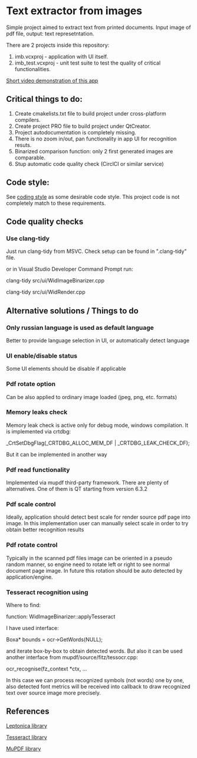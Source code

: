 
# Text extractor from images

Simple project aimed to extract text from printed documents. Input image of pdf file, output: text represetntation.

There are 2 projects inside this repository:
1. imb.vcxproj - application with UI itself.
2. imb_test.vcxproj - unit test suite to test the quality of critical functionalities.

[Short video demonstration of this app](https://youtu.be/fcItcY_PNhM)

## Critical things to do:
1. Create cmakelists.txt file to build project under cross-platform compilers.
2. Create project PRO file to build project under QtCreator.
3. Project autodocumentation is completely missing.
4. There is no zoom in/out, pan functionality in app UI for recognition resuts.
5. Binarized comparison function: only 2 first generated images are comparable.
6. Stup automatic code quality check (CirclCI or similar service)

## Code style:

See [coding style](CODINGSTYLE.md) as some desirable code style. This project code is not completely
match to these requirements.


## Code quality checks

### Use clang-tidy
Just run clang-tidy from MSVC. Check setup can be found in ".clang-tidy" file.

or in Visual Studio Developer Command Prompt run:

clang-tidy src/ui/WidImageBinarizer.cpp

clang-tidy src/ui/WidRender.cpp



## Alternative solutions / Things to do

### Only russian language is used as default language
Better to provide language selection in UI, or automatically detect language

### UI enable/disable status
Some UI elements should be disable if applicable

### Pdf rotate option
Can be also applied to ordinary image loaded (jpeg, png, etc. formats)

### Memory leaks check

Memory leak check is active only for debug mode, windows compilation.
It is implemented via crtdbg:

 _CrtSetDbgFlag(_CRTDBG_ALLOC_MEM_DF | _CRTDBG_LEAK_CHECK_DF);

But it can be implemented in another way

### Pdf read functionality
Implemented via mupdf third-party framework. There are plenty of alternatives. One of them is
QT starting from version 6.3.2

### Pdf scale control
Ideally, application should detect best scale for render source pdf page into image.
In this implementation user can manually select scale in order to try obtain better
recognition results

### Pdf rotate control
Typically in the scanned pdf files image can be oriented in a pseudo random manner,
so engine need to rotate left or right to see normal document page image.
In future this rotation should be auto detected by application/engine.

### Tesseract recognition using
Where to find:

function: WidImageBinarizer::applyTesseract

I have used interface:

Boxa* bounds = ocr->GetWords(NULL);

and iterate box-by-box to obtain detected words.
But also it can be used another interface from mupdf/source/fitz/tessocr.cpp:

ocr_recognise(fz_context *ctx, ...

In this case we can process recognized symbols (not words) one by one,
also detected font metrics will be received into callback to draw
recognized text over source image more precisely.


## References

[Leptonica library](https://github.com/danbloomberg/leptonica)

[Tesseract library](https://github.com/tesseract-ocr/tesseract)

[MuPDF library](https://github.com/ArtifexSoftware/mupdf)

